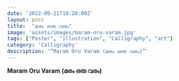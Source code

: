 ```yaml
---
date: '2022-09-21T10:20:00Z'
layout: post
title:  "മരം ഒരു വരം"
image: 'assets/images/maram-oru-varam.jpg'
tags: ["Poster", "illustration", "Calligraphy", "art"]
category: 'Calligraphy'
description: '“Maram Oru Varam (മരം ഒരു വരം)”'
---
```

**Maram Oru Varam (മരം ഒരു വരം)**